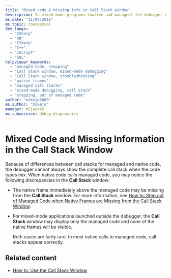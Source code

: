 ```yaml
---
title: "Mixed code & missing info in Call Stack window"
description: In mixed-mode programs (native and managed) the debugger can't always show the complete call stack. Learn the possible discrepancies when native code calls managed code.
ms.date: "11/04/2016"
ms.topic: conceptual
dev_langs:
  - "CSharp"
  - "VB"
  - "FSharp"
  - "C++"
  - "JScript"
  - "SQL"
helpviewer_keywords:
  - "managed code, stepping"
  - "Call Stack window, mixed-mode debugging"
  - "Call Stack window, troubleshooting"
  - "native frames"
  - "managed call stacks"
  - "mixed-mode debugging, call stack"
  - "stepping, out of managed code"
author: "mikejo5000"
ms.author: "mikejo"
manager: mijacobs
ms.subservice: debug-diagnostics
---
```

# Mixed Code and Missing Information in the Call Stack Window

Because of differences between call stacks for managed and native code, the debugger cannot always show the complete call stack when the code types mix. When native code calls managed code, you may notice the following discrepancies in the **Call Stack** window:

- The native frame immediately above the managed code may be missing from the **Call Stack** window. For more information, see [How to: Step out of Managed Code when Native Frames are Missing from the Call Stack Window](how-to-use-the-call-stack-window.md).

- For mixed-mode applications launched outside the debugger, the **Call Stack** window may display only the managed code and none of the native frames will be visible.

  Both cases are fairly rare. In most native calls to managed code, call stacks appear correctly.

## Related content
- [How to: Use the Call Stack Window](../debugger/how-to-use-the-call-stack-window.md)